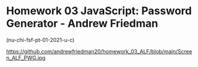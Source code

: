 # Homework 03 JavaScript: Password Generator -  Andrew Friedman
(nu-chi-fsf-pt-01-2021-u-c)




https://github.com/andrewfriedman20/homework_03_ALF/blob/main/Screen_ALF_PWG.jpg

